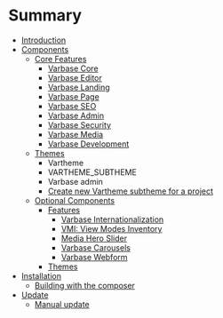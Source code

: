 # Summary

* [Introduction](README.md)
* [Components](chapter1.md)
  * [Core Features](features.md)
    * [Varbase Core](varbase-core.md)
    * [Varbase Editor](varbase-editor.md)
    * [Varbase Landing](varbase-landing.md)
    * [Varbase Page](varbase-page.md)
    * [Varbase SEO](varbase-seo.md)
    * [Varbase Admin](varbase-admin.md)
    * [Varbase Security](varbase-security.md)
    * [Varbase Media](varbase-media.md)
    * [Varbase Development](varbase-development.md)
  * [Themes](themes.md)
    * Vartheme
    * VARTHEME\_SUBTHEME
    * Varbase admin
    * [Create new Vartheme subtheme for a project](themes/create-new-vartheme-subtheme-for-a-project.md)
  * [Optional Components](extra-components.md)
    * [Features](features.md)
      * [Varbase Internationalization](varbase-internationalization.md)
      * [VMI: View Modes Inventory](features/view-modes-inventory.md)
      * [Media Hero Slider](features/media-hero-slider.md)
      * [Varbase Carousels](features/varbase-carousels.md)
      * [Varbase Webform](varbase-webform.md)
    * [Themes](themes.md)
* [Installation](installation.md)
  * [Building with the composer](building-with-the-composer.md)
* [Update](update.md)
  * [Manual update](manual-update.md)

